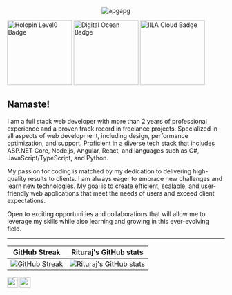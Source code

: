  <p align="center"> <img src="https://komarev.com/ghpvc/?username=rituraj00&label=Profile%20views&color=0e75b6&style=flat" alt="apgapg" /> </p>

<img width="150px" src="https://github.com/rituraj00/rituraj00/assets/77140528/b75d2c6b-87d0-4d03-90ca-0d03da9a9e16" alt="Holopin Level0 Badge" />

<img width="150px" src="https://github.com/rituraj00/rituraj00/assets/77140528/901ad902-9f3f-417a-8c98-5f02b277efdf" alt="Digital Ocean Badge" />

<img width="150px" src="https://github.com/rituraj00/rituraj00/assets/77140528/068a9cca-85ba-462f-870b-6b73b28b7762" alt="IILA Cloud Badge" />

## Namaste!

I am a full stack web developer with more than 2 years of professional experience and a proven track record in freelance projects. Specialized in all aspects of web development, including design, performance optimization, and support. Proficient in a diverse tech stack that includes ASP.NET Core, Node.js, Angular, React, and languages such as C#, JavaScript/TypeScript, and Python.

My passion for coding is matched by my dedication to delivering high-quality results to clients. I am always eager to embrace new challenges and learn new technologies. My goal is to create efficient, scalable, and user-friendly web applications that meet the needs of users and exceed client expectations.

Open to exciting opportunities and collaborations that will allow me to leverage my skills while also learning and growing in this ever-evolving field.

-----------

GitHub Streak             |  Rituraj's GitHub stats
:-------------------------:|:-------------------------:
 [![GitHub Streak](https://streak-stats.demolab.com?user=rituraj00&theme=github-dark-blue&date_format=M%20j%5B%2C%20Y%5D&mode=weekly)](https://git.io/streak-stats) | ![Rituraj's GitHub stats](https://github-readme-stats.vercel.app/api?username=rituraj00&count_private=true&theme=transparent)

 <p><a href="https://www.twitter.com/rajritu001"><img src="https://img.shields.io/badge/twitter-%231DA1F2.svg?&style=for-the-badge&logo=twitter&logoColor=white" height=25></a> <a href="https://www.linkedin.com/in/rituraj001/"><img src="https://img.shields.io/badge/linkedin-%230077B5.svg?&style=for-the-badge&logo=linkedin&logoColor=white" height=25></a> </p>



 


